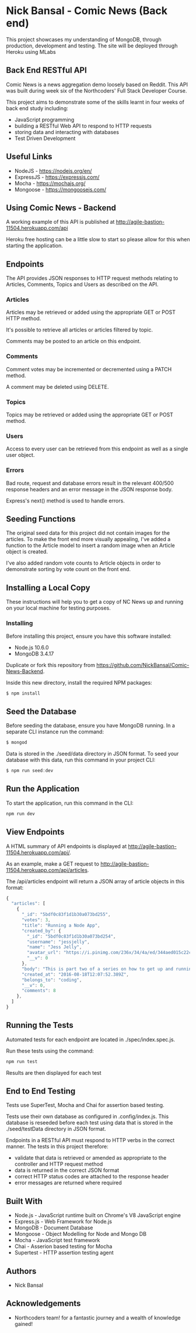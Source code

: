 # Nick Bansal - Comic News (Back end)
This project showcases my understanding of MongoDB, through production, development and testing. The site will be deployed through Heroku using MLabs

## Back End RESTful API

Comic News is a news aggregation demo loosely based on Reddit. This API was built during week six of the Northcoders' Full Stack Developer Course.

This project aims to demonstrate some of the skills learnt in four weeks of back end study including:

* JavaScript programming
* building a RESTful Web API to respond to HTTP requests
* storing data and interacting with databases
* Test Driven Development

## Useful Links

* NodeJS - https://nodejs.org/en/
* ExpressJS - https://expressjs.com/
* Mocha - https://mochajs.org/
* Mongoose - https://mongoosejs.com/

## Using Comic News - Backend

A working example of this API is published at http://agile-bastion-11504.herokuapp.com/api

Heroku free hosting can be a little slow to start so please allow for this when starting the application.

## Endpoints

The API provides JSON responses to HTTP request methods relating to Articles, Comments, Topics and Users as described on the API.

### Articles
Articles may be retrieved or added using the appropriate GET or POST HTTP method.

It's possible to retrieve all articles or articles filtered by topic.

Comments may be posted to an article on this endpoint.

### Comments
Comment votes may be incremented or decremented using a PATCH method.

A comment may be deleted using DELETE.

### Topics
Topics may be retrieved or added using the appropriate GET or POST method.

### Users
Access to every user can be retrieved from this endpoint as well as a single user object.

### Errors
Bad route, request and database errors result in the relevant 400/500 response headers and an error message in the JSON response body.

Express's next() method is used to handle errors.

## Seeding Functions
The original seed data for this project did not contain images for the articles. To make the front end more visually appealing, I've added a function to the Article model to insert a random image when an Article object is created.

I've also added random vote counts to Article objects in order to demonstrate sorting by vote count on the front end.

## Installing a Local Copy
These instructions will help you to get a copy of NC News up and running on your local machine for testing purposes.

### Installing
Before installing this project, ensure you have this software installed:

* Node.js 10.6.0
* MongoDB 3.4.17

Duplicate or fork this repository from https://github.com/NickBansal/Comic-News-Backend.

Inside this new directory, install the required NPM packages:

```js
$ npm install 
```

## Seed the Database
Before seeding the database, ensure you have MongoDB running. In a separate CLI instance run the command:
```js
$ mongod
```

Data is stored in the ./seed/data directory in JSON format. To seed your database with this data, run this command in your project CLI:
```js
$ npm run seed:dev
```

## Run the Application
To start the application, run this command in the CLI:
```js
npm run dev
```

## View Endpoints
A HTML summary of API endpoints is displayed at http://agile-bastion-11504.herokuapp.com/api/.

As an example, make a GET request to http://agile-bastion-11504.herokuapp.com/api/articles.

The /api/articles endpoint will return a JSON array of article objects in this format:

```js
{
  "articles": [
    {
      "_id": "5bdf0c83f1d1b30a073bd255",
      "votes": 3,
      "title": "Running a Node App",
      "created_by": {
        "_id": "5bdf0c83f1d1b30a073bd254",
        "username": "jessjelly",
        "name": "Jess Jelly",
        "avatar_url": "https://i.pinimg.com/236x/34/4a/ed/344aed015c22cf10fdf75f9936eae6a3--yeardley-smith-lisa-simpson.jpg",
        "__v": 0
      },
      "body": "This is part two of a series on how to get up and running with Systemd and Node.js. This part dives deeper into how to successfully run your app with systemd long-term, and how to set it up in a production environment.",
      "created_at": "2016-08-18T12:07:52.389Z",
      "belongs_to": "coding",
      "__v": 0,
      "comments": 8
    },
  ]
}
```
## Running the Tests
Automated tests for each endpoint are located in ./spec/index.spec.js.

Run these tests using the command:
```js
npm run test
```
Results are then displayed for each test

## End to End Testing
Tests use SuperTest, Mocha and Chai for assertion based testing.

Tests use their own database as configured in .config/index.js. This database is reseeded before each test using data that is stored in the ./seed/testData directory in JSON format.

Endpoints in a RESTful API must respond to HTTP verbs in the correct manner. The tests in this project therefore:

* validate that data is retrieved or amended as appropriate to the controller and HTTP request method
* data is returned in the correct JSON format
* correct HTTP status codes are attached to the response header
* error messages are returned where required

## Built With
* Node.js - JavaScript runtime built on Chrome's V8 JavaScript engine
* Express.js - Web Framework for Node.js
* MongoDB - Document Database
* Mongoose - Object Modelling for Node and Mongo DB
* Mocha - JavaScript test framework
* Chai - Asserion based testing for Mocha
* Supertest - HTTP assertion testing agent

## Authors
* Nick Bansal

## Acknowledgements
* Northcoders team! for a fantastic journey and a wealth of knowledge gained!